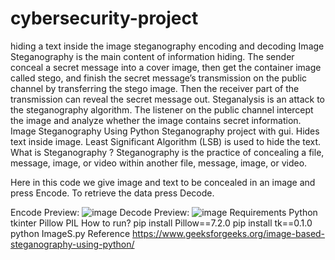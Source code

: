 # cybersecurity-project
hiding a text inside the image steganography encoding and decoding
Image Steganography is the main content of information hiding. The sender conceal a secret message into a cover image, then get the container image called stego, and finish the secret message’s transmission on the public channel by transferring the stego image. Then the receiver part of the transmission can reveal the secret message out. Steganalysis is an attack to the steganography algorithm. The listener on the public channel intercept the image and analyze whether the image contains secret information.
Image Steganography Using Python 
Steganography project with gui. Hides text inside image. Least Significant Algorithm (LSB) is used to hide the text.
What is Steganography ?
Steganography is the practice of concealing a file, message, image, or video within another file, message, image, or video.

Here in this code we give image and text to be concealed in an image and press Encode. To retrieve the data press Decode.

Encode Preview:
![image](https://github.com/user-attachments/assets/db4fc1c4-cf03-4c35-9072-055d3013471a)
Decode Preview:
![image](https://github.com/user-attachments/assets/69d9056c-c9c3-4bdb-8de2-e826c34d01e2)
Requirements
Python
tkinter
Pillow PIL
How to run?
pip install Pillow==7.2.0 
pip install tk==0.1.0
python ImageS.py
Reference
https://www.geeksforgeeks.org/image-based-steganography-using-python/


